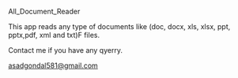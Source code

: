 All_Document_Reader


This app reads any type of documents like (doc, docx, xls, xlsx, ppt, pptx,pdf, xml and txt)F files.


Contact me if you have any qyerry.


asadgondal581@gmail.com
